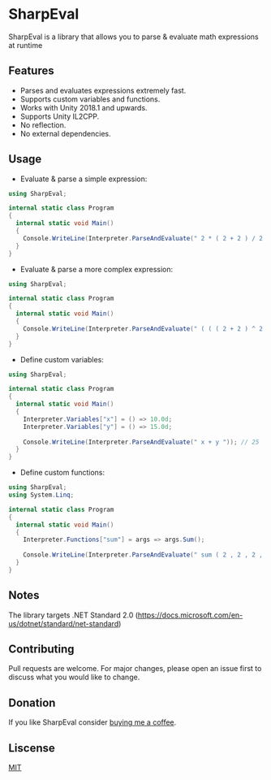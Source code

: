 # SharpEval

SharpEval is a library that allows you to parse & evaluate math expressions at runtime

## Features

- Parses and evaluates expressions extremely fast.
- Supports custom variables and functions.
- Works with Unity 2018.1 and upwards.
- Supports Unity IL2CPP.
- No reflection.
- No external dependencies.

## Usage

- Evaluate & parse a simple expression:

```cs
using SharpEval;

internal static class Program
{
  internal static void Main()
  {
    Console.WriteLine(Interpreter.ParseAndEvaluate(" 2 * ( 2 + 2 ) / 2 ")); // 4
  }
}
```


- Evaluate & parse a more complex expression:

```cs
using SharpEval;

internal static class Program
{
  internal static void Main()
  {
    Console.WriteLine(Interpreter.ParseAndEvaluate(" ( ( ( 2 + 2 ) ^ 2 + 16 ) - 2 ^ ( 4 + 4 ) ) / 2")); // -112
  }
}
```

- Define custom variables:

```cs
using SharpEval;

internal static class Program
{
  internal static void Main()
  {
    Interpreter.Variables["x"] = () => 10.0d;
    Interpreter.Variables["y"] = () => 15.0d;
    
    Console.WriteLine(Interpreter.ParseAndEvaluate(" x + y ")); // 25
  }
}
```

- Define custom functions:

```cs
using SharpEval;
using System.Linq;

internal static class Program
{
  internal static void Main()
  {
    Interpreter.Functions["sum"] = args => args.Sum();
    
    Console.WriteLine(Interpreter.ParseAndEvaluate(" sum ( 2 , 2 , 2 , 2 , 2 ) ")); // 10
  }
}
```

## Notes

The library targets .NET Standard 2.0 (https://docs.microsoft.com/en-us/dotnet/standard/net-standard)

## Contributing

Pull requests are welcome. For major changes, please open an issue first to discuss what you would like to change.

## Donation

If you like SharpEval consider [buying me a coffee](https://ko-fi.com/winterboltgames).

## Liscense

[MIT](https://choosealicense.com/licenses/mit/)
